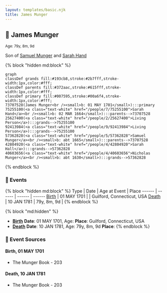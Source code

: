 ```yaml
---
layout: templates/basic.njk
title: James Munger
---
```

## 🔵 James Munger
<small>Age: 79y, 8m, 9d</small>

Son of [Samuel Munger](/people/5/57362828) and [Sarah Hand](/people/7/75255100)

{% block "hidden md:block" %}
```mermaid
graph
classDef grands fill:#193cb8,stroke:#2b7fff,stroke-width:1px,color:#fff;
classDef parents fill:#372aac,stroke:#615fff,stroke-width:1px,color:#fff;
classDef primary fill:#007595,stroke:#00a6f4,stroke-width:1px,color:#fff;
73707528(James Munger<br /><small>b: 01 MAY 1701</small>):::primary
75255100(<a class="text-white" href="/people/7/75255100">Sarah Hand</a><br /><small>b: 02 MAR 1664</small>):::parents-->73707528
25627400(<a class="text-white" href="/people/2/25627400">Living Person</a>):::grands-->75255100
92413984(<a class="text-white" href="/people/9/92413984">Living Person</a>):::grands-->75255100
57362828(<a class="text-white" href="/people/5/57362828">Samuel Munger</a><br /><small>b: abt 1665</small>):::parents-->73707528
42804920(<a class="text-white" href="/people/4/42804920">Sarah Hall</a>):::grands-->57362828
40603656(<a class="text-white" href="/people/4/40603656">Nicholas Munger</a><br /><small>b: abt 1630</small>):::grands-->57362828
```
{% endblock %}

### 📆 Events

{% block "hidden md:block" %}
Type | Date | Age at Event | Place
------ | ------ | ------ | ------
[Birth](#event-event-2) | 01 MAY 1701 |  | Guilford, Connecticut, USA
[Death](#event-event-3) | 10 JAN 1781 | 79y, 8m, 9d |
{% endblock %}

{% block "md:hidden" %}
- **[Birth](#event-event-2)**
**Date**: 01 MAY 1701, Age:
**Place**: Guilford, Connecticut, USA
- **[Death](#event-event-3)**
**Date**: 10 JAN 1781, Age: 79y, 8m, 9d
**Place**:
{% endblock %}

### 📰 Event Sources

#### <a id="event-event-2"></a> Birth, 01 MAY 1701
* The Munger Book  - 203

#### <a id="event-event-3"></a> Death, 10 JAN 1781
* The Munger Book  - 203